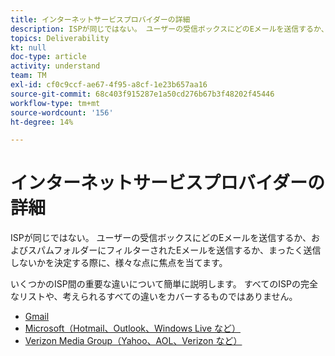 ```yaml
---
title: インターネットサービスプロバイダーの詳細
description: ISPが同じではない。 ユーザーの受信ボックスにどのEメールを送信するか、およびスパムフォルダーにフィルターされたEメールを送信するか、まったく送信しないかを決定する際に、様々な点に焦点を当てます。 いくつかのISP間の重要な違いについて簡単に説明します。 すべてのISPの完全なリストや、考えられるすべての違いをカバーするものではありません。
topics: Deliverability
kt: null
doc-type: article
activity: understand
team: TM
exl-id: cf0c9ccf-ae67-4f95-a8cf-1e23b657aa16
source-git-commit: 68c403f915287e1a50cd276b67b3f48202f45446
workflow-type: tm+mt
source-wordcount: '156'
ht-degree: 14%

---
```


# インターネットサービスプロバイダーの詳細

ISPが同じではない。 ユーザーの受信ボックスにどのEメールを送信するか、およびスパムフォルダーにフィルターされたEメールを送信するか、まったく送信しないかを決定する際に、様々な点に焦点を当てます。

いくつかのISP間の重要な違いについて簡単に説明します。 すべてのISPの完全なリストや、考えられるすべての違いをカバーするものではありません。

* [Gmail](./gmail.md)
* [Microsoft（Hotmail、Outlook、Windows Live など）](./microsoft.md)
* [Verizon Media Group（Yahoo、AOL、Verizon など）](./verizon-media-group.md)
